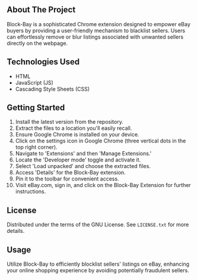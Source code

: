 ## About The Project

Block-Bay is a sophisticated Chrome extension designed to empower eBay buyers by providing a user-friendly mechanism to blacklist sellers. Users can effortlessly remove or blur listings associated with unwanted sellers directly on the webpage.

## Technologies Used

- HTML
- JavaScript (JS)
- Cascading Style Sheets (CSS)

## Getting Started

1. Install the latest version from the repository.
2. Extract the files to a location you'll easily recall.
3. Ensure Google Chrome is installed on your device.
4. Click on the settings icon in Google Chrome (three vertical dots in the top right corner).
5. Navigate to 'Extensions' and then 'Manage Extensions.'
6. Locate the 'Developer mode' toggle and activate it.
7. Select 'Load unpacked' and choose the extracted files.
8. Access 'Details' for the Block-Bay extension.
9. Pin it to the toolbar for convenient access.
10. Visit eBay.com, sign in, and click on the Block-Bay Extension for further instructions.

## License

Distributed under the terms of the GNU License. See `LICENSE.txt` for more details.

## Usage

Utilize Block-Bay to efficiently blocklist sellers' listings on eBay, enhancing your online shopping experience by avoiding potentially fraudulent sellers.